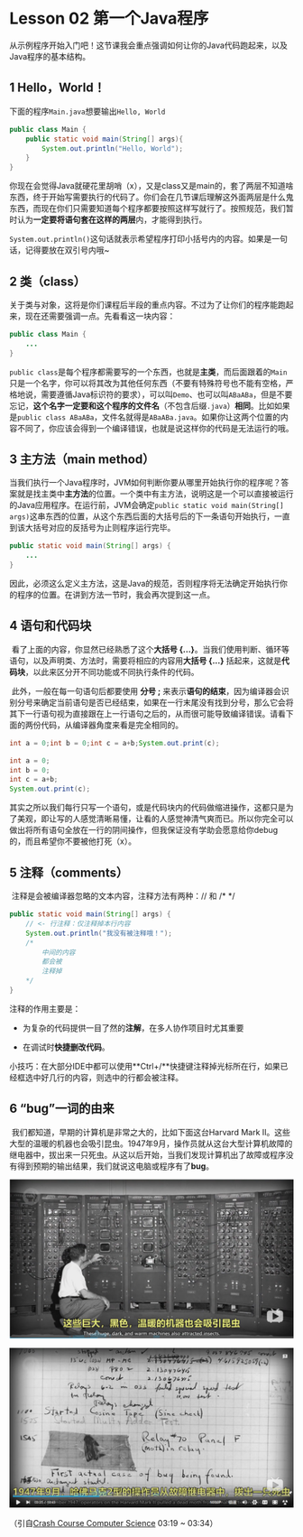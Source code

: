 # Lesson 02 第一个Java程序

从示例程序开始入门吧！这节课我会重点强调如何让你的Java代码跑起来，以及Java程序的基本结构。



## 1 Hello，World！

下面的程序`Main.java`想要输出`Hello, World`

```java
public class Main {
	public static void main(String[] args){
		System.out.println("Hello, World");
	}
}
```

你现在会觉得Java就硬花里胡哨（x），又是class又是main的，套了两层不知道啥东西，终于开始写需要执行的代码了。你们会在几节课后理解这外面两层是什么鬼东西，而现在你们只需要知道每个程序都要按照这样写就行了。按照规范，我们暂时认为**一定要将语句套在这样的两层**内，才能得到执行。

`System.out.println()`这句话就表示希望程序打印小括号内的内容。如果是一句话，记得要放在双引号内哦~



## 2 类（class）

关于类与对象，这将是你们课程后半段的重点内容。不过为了让你们的程序能跑起来，现在还需要强调一点。先看看这一块内容：

```java
public class Main {
	...
}
```

`public class`是每个程序都需要写的一个东西，也就是**主类**，而后面跟着的`Main`只是一个名字，你可以将其改为其他任何东西（不要有特殊符号也不能有空格，严格地说，需要遵循Java标识符的要求），可以叫`Demo`、也可以叫`ABaABa`，但是不要忘记，**这个名字一定要和这个程序的文件名**（不包含后缀`.java`）**相同**。比如如果是`public class ABaABa`，文件名就得是`ABaABa.java`。如果你让这两个位置的内容不同了，你应该会得到一个编译错误，也就是说这样你的代码是无法运行的哦。



## 3 主方法（main method）

​		当我们执行一个Java程序时，JVM如何判断你要从哪里开始执行你的程序呢？答案就是找主类中**主方法**的位置。一个类中有主方法，说明这是一个可以直接被运行的Java应用程序。在运行前，JVM会确定`public static void main(String[] args)`这串东西的位置，从这个东西后面的大括号后的下一条语句开始执行，一直到该大括号对应的反括号为止则程序运行完毕。

```java
public static void main(String[] args) {
	...
}
```

​		因此，必须这么定义主方法，这是Java的规范，否则程序将无法确定开始执行你的程序的位置。在讲到方法一节时，我会再次提到这一点。



## 4 语句和代码块

​		看了上面的内容，你显然已经熟悉了这个**大括号 {...}**。当我们使用判断、循环等语句，以及声明类、方法时，需要将相应的内容用**大括号 {...}** 括起来，这就是**代码块**，以此来区分开不同功能或不同执行条件的代码。

​		此外，一般在每一句语句后都要使用 **分号 ;** 来表示**语句的结束**，因为编译器会识别分号来确定当前语句是否已经结束，如果在一行末尾没有找到分号，那么它会将其下一行语句视为直接跟在上一行语句之后的，从而很可能导致编译错误。请看下面的两份代码，从编译器角度来看是完全相同的。

```java
int a = 0;int b = 0;int c = a+b;System.out.print(c);
```

```java
int a = 0;
int b = 0;
int c = a+b;
System.out.print(c);
```

其实之所以我们每行只写一个语句，或是代码块内的代码做缩进操作，这都只是为了美观，即让写的人感觉清晰易懂，让看的人感觉神清气爽而已。所以你完全可以做出将所有语句全放在一行的阴间操作，但我保证没有学助会愿意给你debug的，而且希望你不要被他打死（x）。



## 5 注释（comments）

​		注释是会被编译器忽略的文本内容，注释方法有两种：// 和 /* */ 

```java
public static void main(String[] args) {
	// <- 行注释：仅注释掉本行内容
	System.out.println("我没有被注释哦！");
    /*
        中间的内容
        都会被
        注释掉
    */
}
```

注释的作用主要是：

- 为复杂的代码提供一目了然的**注解**，在多人协作项目时尤其重要

- 在调试时**快捷删改代码**。

小技巧：在大部分IDE中都可以使用**Ctrl+/**快捷键注释掉光标所在行，如果已经框选中好几行的内容，则选中的行都会被注释。



## 6 “bug”一词的由来

​		我们都知道，早期的计算机是非常之大的，比如下面这台Harvard Mark II。这些大型的温暖的机器也会吸引昆虫。1947年9月，操作员就从这台大型计算机故障的继电器中，拔出来一只死虫。从这以后开始，当我们发现计算机出了故障或程序没有得到预期的输出结果，我们就说这电脑或程序有了**bug**。

![bug1](./bug1.png)

![bug2](./bug2.png)

（引自[Crash Course Computer Science](https://www.bilibili.com/video/BV1EW411u7th?p=2) 03:19 ~ 03:34）

